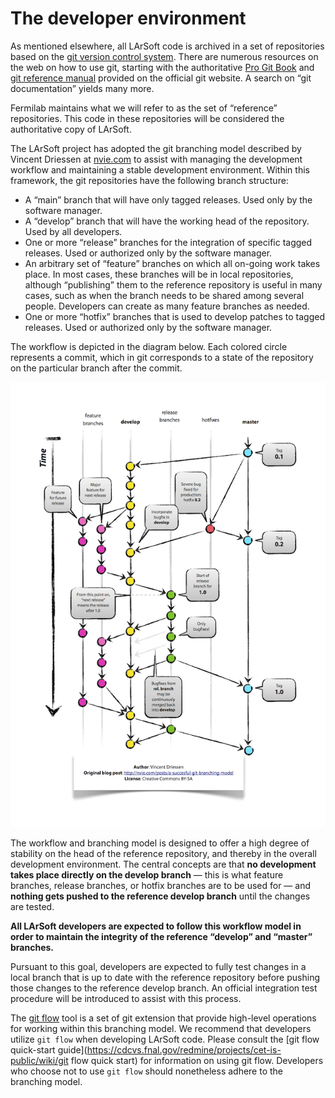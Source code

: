 # The developer environment

As mentioned elsewhere, all LArSoft code is archived in a set of repositories based on the [git version control system](http://git-scm.com/). There are numerous resources on the web on how to use git, starting with the authoritative [Pro Git Book](http://git-scm.com/book) and [git reference manual](http://git-scm.com/docs) provided on the official git website. A search on “git documentation” yields many more.

Fermilab maintains what we will refer to as the set of “reference” repositories. This code in these repositories will be considered the authoritative copy of LArSoft.

The LArSoft project has adopted the git branching model described by Vincent Driessen at [nvie.com](http://nvie.com/posts/a-successful-git-branching-model) to assist with managing the development workflow and maintaining a stable development environment. Within this framework, the git repositories have the following branch structure:

-   A “main” branch that will have only tagged releases. Used only by the software manager.
-   A “develop” branch that will have the working head of the repository. Used by all developers.
-   One or more “release” branches for the integration of specific tagged releases. Used or authorized only by the software manager.
-   An arbitrary set of “feature” branches on which all on-going work takes place. In most cases, these branches will be in local repositories, although “publishing” them to the reference repository is useful in many cases, such as when the branch needs to be shared among several people. Developers can create as many feature branches as needed.
-   One or more “hotfix” branches that is used to develop patches to tagged releases. Used or authorized only by the software manager.

The workflow is depicted in the diagram below. Each colored circle represents a commit, which in git corresponds to a state of the repository on the particular branch after the commit.

![](assets/img/larsoft/Git-branching-model.png)

The workflow and branching model is designed to offer a high degree of stability on the head of the reference repository, and thereby in the overall development environment. The central concepts are that **no development takes place directly on the develop branch** — this is what feature branches, release branches, or hotfix branches are to be used for — and **nothing gets pushed to the reference develop branch** until the changes are tested.

**All LArSoft developers are expected to follow this workflow model in order to maintain the integrity of the reference “develop” and “master” branches.**

Pursuant to this goal, developers are expected to fully test changes in a local branch that is up to date with the reference repository before pushing those changes to the reference develop branch. An official integration test procedure will be introduced to assist with this process.

The [git flow](https://github.com/nvie/gitflow) tool is a set of git extension that provide high-level operations for working within this branching model. We recommend that developers utilize `git flow` when developing LArSoft code. Please consult the [git flow quick-start guide](https://cdcvs.fnal.gov/redmine/projects/cet-is-public/wiki/git flow quick start) for information on using git flow. Developers who choose not to use `git flow` should nonetheless adhere to the branching model.
